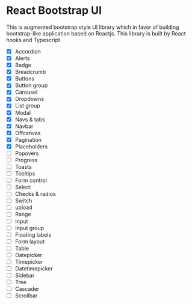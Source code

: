 # React Bootstrap UI

This is augmented bootstrap style UI library which in favor of building bootstrap-like application based on Reactjs. This library is built by React hooks and Typescript 

- [x] Accordion
- [x] Alerts
- [x] Badge
- [x] Breadcrumb
- [x] Buttons
- [x] Button group
- [x] Carousel
- [x] Dropdowns
- [x] List group
- [x] Modal
- [x] Navs & tabs
- [x] Navbar
- [X] Offcanvas
- [X] Pagination
- [X] Placeholders
- [ ] Popovers
- [ ] Progress
- [ ] Toasts
- [ ] Tooltips
- [ ] Form control
- [ ] Select
- [ ] Checks & radios
- [ ] Switch
- [ ] upload
- [ ] Range
- [ ] Input
- [ ] Input group
- [ ] Floating labels
- [ ] Form layout
- [ ] Table
- [ ] Datepicker
- [ ] Timepicker
- [ ] Datetimepicker
- [ ] Sidebar
- [ ] Tree
- [ ] Cascader
- [ ] Scrollbar
